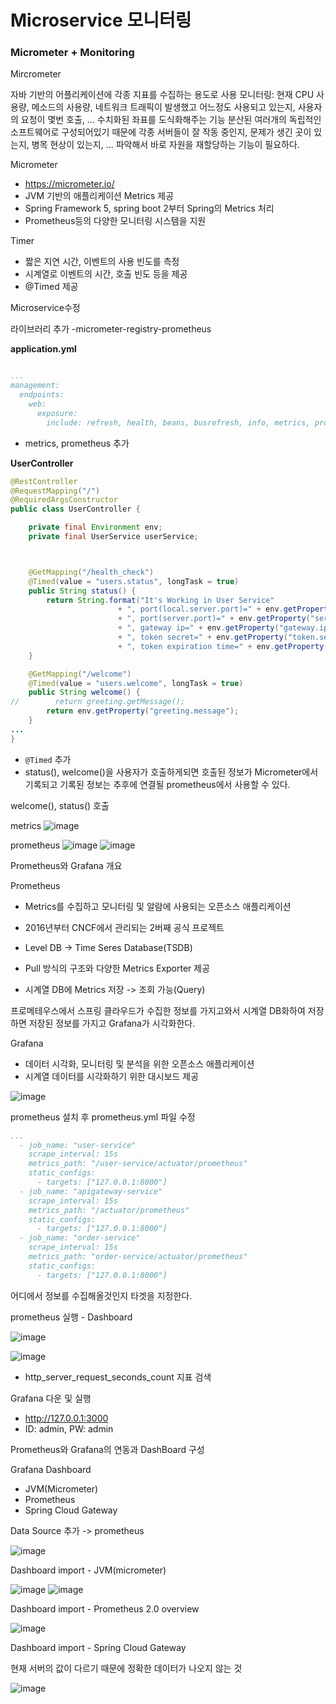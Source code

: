 # Microservice 모니터링

### Micrometer + Monitoring

Mircrometer

자바 기반의 어플리케이션에 각종 지표를 수집하는 용도로 사용
모니터링: 현재 CPU 사용량, 메소드의 사용량, 네트워크 트래픽이 발생했고 어느정도 사용되고 있는지, 사용자의 요청이 몇번 호출, ... 수치화된 좌표를 도식화해주는 기능
분산된 여러개의 독립적인 소프트웨어로 구성되어있기 때문에 각종 서버들이 잘 작동 중인지, 문제가 생긴 곳이 있는지, 병목 현상이 있는지, ... 파악해서 바로 자원을 재할당하는 기능이 필요하다.

Micrometer
- https://micrometer.io/
- JVM 기반의 애플리케이션 Metrics 제공
- Spring Framework 5, spring boot 2부터 Spring의 Metrics 처리
- Prometheus등의 다양한 모니터링 시스템을 지원

Timer
- 짧은 지연 시간, 이벤트의 사용 빈도를 측정
- 시계열로 이벤트의 시간, 호출 빈도 등을 제공
- @Timed 제공

Microservice수정

라이브러리 추가
-micrometer-registry-prometheus

**application.yml**

```yml

...
management:
  endpoints:
    web:
      exposure:
        include: refresh, health, beans, busrefresh, info, metrics, prometheus
```
- metrics, prometheus 추가

**UserController**

```java
@RestController
@RequestMapping("/")
@RequiredArgsConstructor
public class UserController {

    private final Environment env;
    private final UserService userService;



    @GetMapping("/health_check")
    @Timed(value = "users.status", longTask = true)
    public String status() {
        return String.format("It's Working in User Service"
                        + ", port(local.server.port)=" + env.getProperty("local.server.port")
                        + ", port(server.port)=" + env.getProperty("server.port")
                        + ", gateway ip=" + env.getProperty("gateway.ip")
                        + ", token secret=" + env.getProperty("token.secret")
                        + ", token expiration time=" + env.getProperty("token.expiration_time"));
    }

    @GetMapping("/welcome")
    @Timed(value = "users.welcome", longTask = true)
    public String welcome() {
//        return greeting.getMessage();
        return env.getProperty("greeting.message");
    }
...
}
```

- `@Timed` 추가
- status(), welcome()을 사용자가 호출하게되면 호출된 정보가 Micrometer에서 기록되고 기록된 정보는 추후에 연결될 prometheus에서 사용할 수 있다.

welcome(), status() 호출

metrics
![image](https://user-images.githubusercontent.com/83503188/197508630-b1fe5cd7-1662-4d54-862d-3cb46c265fb3.png)

prometheus
![image](https://user-images.githubusercontent.com/83503188/197508931-34caddf9-5235-4839-9425-9c91389fc0be.png)
![image](https://user-images.githubusercontent.com/83503188/197508832-17260ad2-716a-4514-bc97-144a41f86716.png)

Prometheus와 Grafana 개요


Prometheus
- Metrics를 수집하고 모니터링 및 알람에 사용되는 오픈소스 애플리케이션
- 2016년부터 CNCF에서 관리되는 2버째 공식 프로젝트
- Level DB -> Time Seres Database(TSDB)

- Pull 방식의 구조와 다양한 Metrics Exporter 제공
- 시계열 DB에 Metrics 저장 -> 조회 가능(Query)

프로메테우스에서 스프링 클라우드가 수집한 정보를 가지고와서 시계열 DB화하여 저장하면 저장된 정보를 가지고 Grafana가 시각화한다.

Grafana
- 데이터 시각화, 모니터링 및 분석을 위한 오픈소스 애플리케이션
- 시계열 데이터를 시각화하기 위한 대시보드 제공

![image](https://user-images.githubusercontent.com/83503188/197510043-01a60417-f9ab-426d-98da-0438e213f72b.png)

prometheus 설치 후 prometheus.yml 파일 수정

```yml
...
  - job_name: "user-service"
    scrape_interval: 15s
    metrics_path: "/user-service/actuator/prometheus"
    static_configs:
      - targets: ["127.0.0.1:8000"]
  - job_name: "apigateway-service"
    scrape_interval: 15s
    metrics_path: "/actuator/prometheus"
    static_configs:
      - targets: ["127.0.0.1:8000"]
  - job_name: "order-service"
    scrape_interval: 15s
    metrics_path: "order-service/actuator/prometheus"
    static_configs:
      - targets: ["127.0.0.1:8000"]


```

어디에서 정보를 수집해올것인지 타겟을 지정한다.

prometheus 실행 - Dashboard

![image](https://user-images.githubusercontent.com/83503188/197510986-18490a8f-2dcd-4604-a1dd-b868b7d700f2.png)

![image](https://user-images.githubusercontent.com/83503188/197511204-d0a549fd-d2a4-4935-9d6f-9b8a912b1e2d.png)
- http_server_request_seconds_count 지표 검색

Grafana 다운 및 실행

- http://127.0.0.1:3000
- ID: admin, PW: admin

Prometheus와 Grafana의 연동과 DashBoard 구성

Grafana Dashboard
- JVM(Micrometer)
- Prometheus
- Spring Cloud Gateway

Data Source 추가 -> prometheus

![image](https://user-images.githubusercontent.com/83503188/197514744-a83062a3-5b16-4910-846d-b3f43a8dc12c.png)

Dashboard import - JVM(micrometer)

![image](https://user-images.githubusercontent.com/83503188/197515305-b531cc15-820c-4caf-add1-377945e7db48.png)
![image](https://user-images.githubusercontent.com/83503188/197515380-0192eed0-bd1f-4ca0-b146-4e2f3360091c.png)

Dashboard import - Prometheus 2.0 overview

![image](https://user-images.githubusercontent.com/83503188/197515649-f8954741-f5aa-48ba-8857-73361e7ea08b.png)

Dashboard import - Spring Cloud Gateway

현재 서버의 값이 다르기 때문에 정확한 데이터가 나오지 않는 것

![image](https://user-images.githubusercontent.com/83503188/197516603-2dda90e8-d8e6-42a1-9377-ac475c461fd8.png)
